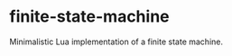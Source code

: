 finite-state-machine
====================

Minimalistic Lua implementation of a finite state machine.
